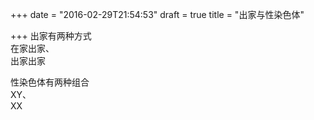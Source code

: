+++
date = "2016-02-29T21:54:53"
draft = true
title = "出家与性染色体"

+++
出家有两种方式  
在家出家、  
出家出家  
  
性染色体有两种组合  
XY、  
XX